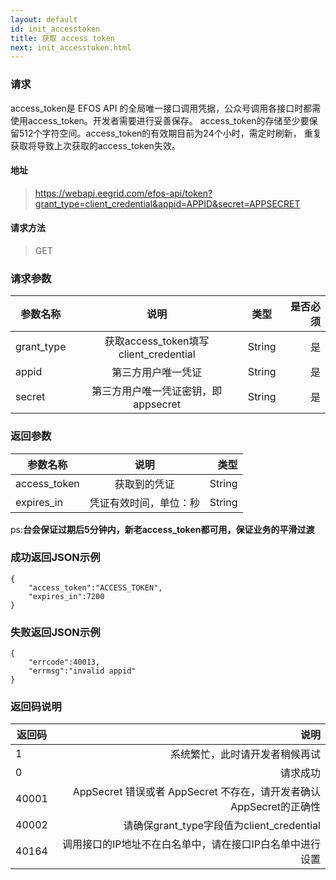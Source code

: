 ```yaml
---
layout: default
id: init_accesstoken
title: 获取 access token
next: init_accesstoken.html
---
```


### 请求
access_token是 EFOS API 的全局唯一接口调用凭据，公众号调用各接口时都需使用access_token。开发者需要进行妥善保存。
access_token的存储至少要保留512个字符空间。access_token的有效期目前为24个小时，需定时刷新，
重复获取将导致上次获取的access_token失效。

#### 地址
> https://webapi.eegrid.com/efos-api/token?grant_type=client_credential&appid=APPID&secret=APPSECRET

#### 请求方法
> GET

### 请求参数
| 参数名称        | 说明           | 类型  |   是否必须  |
| ------------- |:-------------:|:------:|-----:|
| grant_type    | 获取access_token填写client_credential | String |  是   |
| appid       | 第三方用户唯一凭证 | String |  是   |
| secret      | 第三方用户唯一凭证密钥，即appsecret | String |  是   |



### 返回参数
| 参数名称        | 说明           | 类型  |
| ------------- |:-------------:| -----:|
| access_token      | 获取到的凭证 | String |
| expires_in      | 凭证有效时间，单位：秒      | String |

ps:**台会保证过期后5分钟内，新老access_token都可用，保证业务的平滑过渡**



### 成功返回JSON示例
```
{
    "access_token":"ACCESS_TOKEN",
    "expires_in":7200
}
```

### 失败返回JSON示例 
```
{
    "errcode":40013,
    "errmsg":"invalid appid"
}
```

### 返回码说明
| 返回码        | 说明           |
| ------------- | -------------:|
| 1      | 系统繁忙，此时请开发者稍候再试 |
| 0      | 请求成功      | 
| 40001      | AppSecret 错误或者 AppSecret 不存在，请开发者确认AppSecret的正确性 |
| 40002      | 请确保grant_type字段值为client_credential      | 
| 40164      | 调用接口的IP地址不在白名单中，请在接口IP白名单中进行设置      | 